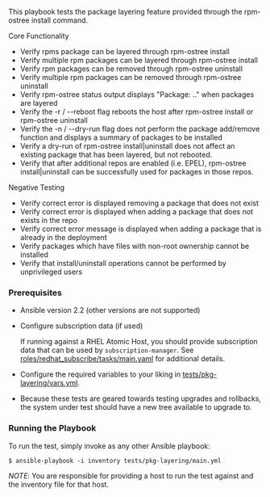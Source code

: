 This playbook tests the package layering feature provided through the rpm-ostree install command.

Core Functionality
  - Verify rpms package can be layered through rpm-ostree install
  - Verify multiple rpm packages can be layered through rpm-ostree install
  - Verify rpm packages can be removed through rpm-ostree uninstall
  - Verify multiple rpm packages can be removed through rpm-ostree uninstall
  - Verify rpm-ostree status output displays "Package: <pkg1> <pkg2>.." when packages are layered
  - Verify the -r / --reboot flag reboots the host after rpm-ostree install or rpm-ostree uninstall
  - Verify the -n / --dry-run flag does not perform the package add/remove function and displays a summary of packages to be installed
  - Verify a dry-run of rpm-ostree install|uninstall does not affect an existing package that has been layered, but not rebooted.
  - Verify that after additional repos are enabled (i.e. EPEL), rpm-ostree install|uninstall can be successfully used for packages in those repos.

Negative Testing
  - Verify correct error is displayed removing a package that does not exist
  - Verify correct error is displayed when adding a package that does not exists in the repo
  - Verify correct error message is displayed when adding a package that is already in the deployment
  - Verify packages which have files with non-root ownership cannot be installed
  - Verify that install/uninstall operations cannot be performed by unprivileged users

### Prerequisites
  - Ansible version 2.2 (other versions are not supported)

  - Configure subscription data (if used)

    If running against a RHEL Atomic Host, you should provide subscription
    data that can be used by `subscription-manager`.  See
    [roles/redhat_subscribe/tasks/main.yaml](roles/redhat_subscribe/tasks/main.yaml)
    for additional details.

  - Configure the required variables to your liking in [tests/pkg-layering/vars.yml](tests/pkg-layering/vars.yml).

  - Because these tests are geared towards testing upgrades and rollbacks,
    the system under test should have a new tree available to upgrade to.

### Running the Playbook

To run the test, simply invoke as any other Ansible playbook:

```
$ ansible-playbook -i inventory tests/pkg-layering/main.yml
```

*NOTE*: You are responsible for providing a host to run the test against and the
inventory file for that host.
